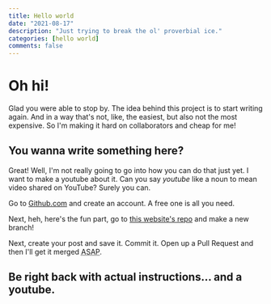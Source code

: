 ```yaml
---
title: Hello world
date: "2021-08-17"
description: "Just trying to break the ol' proverbial ice."
categories: [hello world]
comments: false
---
```


# Oh hi!

Glad you were able to stop by. The idea behind this project is to start writing again. And in a way that's not, like, the easiest, but also not the most expensive. So I'm making it hard on collaborators and cheap for me!

## You wanna write something here?

Great! Well, I'm not really going to go into how you can do that just yet. I want to make a youtube about it. Can you say _youtube_ like a noun to mean video shared on YouTube? Surely you can.

Go to [Github.com](https://github.com) and create an account. A free one is all you need.

Next, heh, here's the fun part, go to [this website's repo](https://github.com/OffalWaffleWritingDept/dotcom) and make a new branch!

Next, create your post and save it. Commit it. Open up a Pull Request and then I'll get it merged <abbr title="As soon as humanly possible">ASAP</abbr>.

## Be right back with actual instructions... and a youtube.
